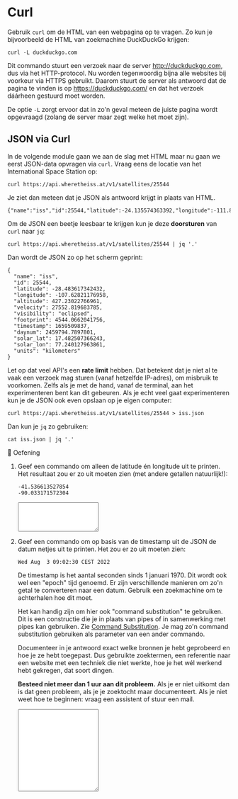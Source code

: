 # Curl

Gebruik `curl` om de HTML van een webpagina op te vragen. Zo kun je bijvoorbeeld de HTML van zoekmachine DuckDuckGo krijgen:

    curl -L duckduckgo.com

Dit commando stuurt een verzoek naar de server http://duckduckgo.com, dus via het HTTP-protocol. Nu worden tegenwoordig bijna alle websites bij voorkeur via HTTPS gebruikt. Daarom stuurt de server als antwoord dat de pagina te vinden is op https://duckduckgo.com/ en dat het verzoek dáárheen gestuurd moet worden.

De optie `-L` zorgt ervoor dat in zo'n geval meteen de juiste pagina wordt opgevraagd (zolang de server maar zegt welke het moet zijn).

## JSON via Curl

In de volgende module gaan we aan de slag met HTML maar nu gaan we eerst JSON-data opvragen via `curl`. Vraag eens de locatie van het International Space Station op:

    curl https://api.wheretheiss.at/v1/satellites/25544

Je ziet dan meteen dat je JSON als antwoord krijgt in plaats van HTML.

    {"name":"iss","id":25544,"latitude":-24.135574363392,"longitude":-111.86401960141,"altitude":425.37210858971,"velocity":27557.51464498,"visibility":"eclipsed","footprint":4534.693976796,"timestamp":1659509744,"daynum":2459794.7887037,"solar_lat":17.482788938462,"solar_lon":77.627649838076,"units":"kilometers"}

Om de JSON een beetje leesbaar te krijgen kun je deze **doorsturen** van `curl` naar `jq`:

    curl https://api.wheretheiss.at/v1/satellites/25544 | jq '.'

Dan wordt de JSON zo op het scherm geprint:

    {
      "name": "iss",
      "id": 25544,
      "latitude": -28.483617342432,
      "longitude": -107.62821176958,
      "altitude": 427.23022766961,
      "velocity": 27552.819683785,
      "visibility": "eclipsed",
      "footprint": 4544.0662041756,
      "timestamp": 1659509837,
      "daynum": 2459794.7897801,
      "solar_lat": 17.482507366243,
      "solar_lon": 77.240127963861,
      "units": "kilometers"
    }

Let op dat veel API's een **rate limit** hebben. Dat betekent dat je niet al te vaak een verzoek mag sturen (vanaf hetzelfde IP-adres), om misbruik te voorkomen. Zelfs als je met de hand, vanaf de terminal, aan het experimenteren bent kan dit gebeuren. Als je echt veel gaat experimenteren kun je de JSON ook even opslaan op je eigen computer:

    curl https://api.wheretheiss.at/v1/satellites/25544 > iss.json

Dan kun je `jq` zo gebruiken:

    cat iss.json | jq '.'

🌵 Oefening

1.  Geef een commando om alleen de latitude én longitude uit te printen. Het resultaat zou er zo uit moeten zien (met andere getallen natuurlijk!):

        -41.536613527854
        -90.033171572304

    <textarea name="form[q1]" rows="4" required></textarea>

1.  Geef een commando om op basis van de timestamp uit de JSON de datum netjes uit te printen. Het zou er zo uit moeten zien:

        Wed Aug  3 09:02:30 CEST 2022

    De timestamp is het aantal seconden sinds 1 januari 1970. Dit wordt ook wel een "epoch" tijd genoemd. Er zijn verschillende manieren om zo'n getal te converteren naar een datum. Gebruik een zoekmachine om te achterhalen hoe dit moet.
    
    Het kan handig zijn om hier ook "command substitution" te gebruiken. Dit is een constructie die je in plaats van pipes of in samenwerking met pipes kan gebruiken. Zie [Command Substitution](https://www.gnu.org/software/bash/manual/html_node/Command-Substitution.html). Je mag zo'n command substitution gebruiken als parameter van een ander commando.

    Documenteer in je antwoord exact welke bronnen je hebt geprobeerd en hoe je ze hebt toegepast. Dus gebruikte zoektermen, een referentie naar een website met een techniek die niet werkte, hoe je het wél werkend hebt gekregen, dat soort dingen.

    **Besteed niet meer dan 1 uur aan dit probleem.** Als je er niet uitkomt dan is dat geen probleem, als je je zoektocht maar documenteert. Als je niet weet hoe te beginnen: vraag een assistent of stuur een mail.

    <textarea name="form[q2]" rows="12" required></textarea>
